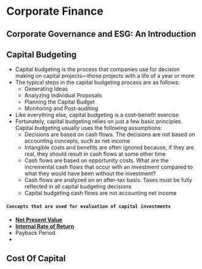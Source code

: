 # Corporate Finance

## Corporate Governance and ESG: An Introduction

## Capital Budgeting
- Capital budgeting is the process that companies use for decision making on capital 
projects—those projects with a life of a year or more
- The typical steps in the capital budgeting process 
are as follows:
  - Generating Ideas
  - Analyzing Individual Proposals
  - Planning the Capital Budget
  - Monitoring and Post-auditing
- Like everything else, capital budgeting is a cost–benefit exercise
- Fortunately, capital budgeting relies on just a few basic principles. Capital budgeting usually uses the following assumptions:
  - Decisions are based on cash flows. The decisions are not based on accounting concepts, such as net income
  - Intangible costs and benefits are often ignored because, if they are real, they should result in cash flows at some other time
  - Cash flows are based on opportunity costs. What are the incremental cash flows that occur with an investment compared to what they would have been without the investment?
  - Cash flows are analyzed on an after-tax basis. Taxes must be fully reflected in all capital budgeting decisions
  - Capital budgeting cash flows are not accounting net income
#### ```Concepts that are used for evaluation of capital investments```
- **[Net Present Value](https://github.com/Mike-Vilms/cfa-i-qm/blob/main/Net-Present-Value.md)**
- **[Internal Rate of Return](https://github.com/Mike-Vilms/cfa-i-qm/blob/main/Internal-Rate-of-Return.md)**
- Payback Period
- 
## Cost Of Capital
